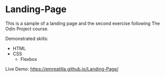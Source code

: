 # Landing-Page

This is a sample of a landing page and the second exercise following The Odin Project course.

Demonstrated skills:

* HTML
* CSS
  * Flexbox
  
Live Demo: https://emreatilla.github.io/Landing-Page/
